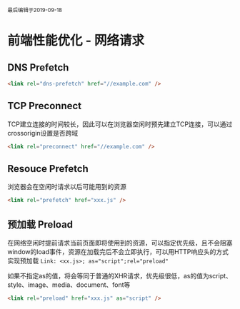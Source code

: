 <small>最后编辑于2019-09-18</small>

# 前端性能优化 - 网络请求
## DNS Prefetch
```html
<link rel="dns-prefetch" href="//example.com" />
```
## TCP Preconnect
TCP建立连接的时间较长，因此可以在浏览器空闲时预先建立TCP连接，可以通过crossorigin设置是否跨域
```html
<link rel="preconnect" href="//example.com" />
```
## Resouce Prefetch
浏览器会在空闲时请求以后可能用到的资源
```html
<link rel="prefetch" href="xxx.js" />
```
## 预加载 Preload
在网络空闲时提前请求当前页面即将使用到的资源，可以指定优先级，且不会阻塞window的load事件，资源在加载完后不会立即执行，可以用HTTP响应头的方式实现预加载 ```Link: <xx.js>; as="script";rel="preload"```

如果不指定as的值，将会等同于普通的XHR请求，优先级很低，as的值为script、style、image、media、document、font等
```html
<link rel="preload" href="xxx.js" as="script" />
```